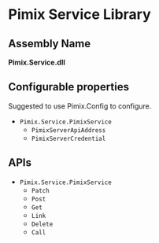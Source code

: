 Pimix Service Library
===

Assembly Name
---
**Pimix.Service.dll**

Configurable properties
---
Suggested to use Pimix.Config to configure.
- `Pimix.Service.PimixService`
  - `PimixServerApiAddress`
  - `PimixServerCredential`

APIs
---
- `Pimix.Service.PimixService`
  - `Patch`
  - `Post`
  - `Get`
  - `Link`
  - `Delete`
  - `Call`
